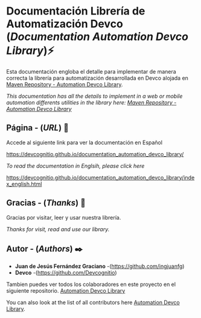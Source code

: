 # Documentación Librería de Automatización Devco (_Documentation Automation Devco Library_)⚡

Esta documentación engloba el detalle para implementar de manera correcta la librería para automatización desarrollada en Devco alojada en 
[Maven Repository - Automation Devco Library](https://mvnrepository.com/artifact/co.com.devco.automation/automationDevcoLibrary).

_This documentation has all the details to implement in a web or mobile automation differents utilities in the library here: [Maven Repository - Automation Devco Library](https://mvnrepository.com/artifact/co.com.devco.automation/automationDevcoLibrary)_

## Página - (_URL_) 🚀

Accede al siguiente link para ver la documentación en Español

https://devcognitio.github.io/documentation_automation_devco_library/

_To read the documentation in Englsih, please click here_

https://devcognitio.github.io/documentation_automation_devco_library/index_english.html


## Gracias - (_Thanks_) 📌

Gracias por visitar, leer y usar nuestra librería.

_Thanks for visit, read and use our library._

## Autor - (_Authors_) ✒️

* **Juan de Jesús Fernández Graciano** -(https://github.com/ingjuanfg)
* **Devco** -(https://github.com/Devcognitio)

Tambien puedes ver todos los colaboradores en este proyecto en el siguiente repositorio. [Automation Devco Library](https://github.com/Devcognitio/automationDevcoLibrary)

You can also look at the list of all contributors here [Automation Devco Library](https://github.com/Devcognitio/automationDevcoLibrary).